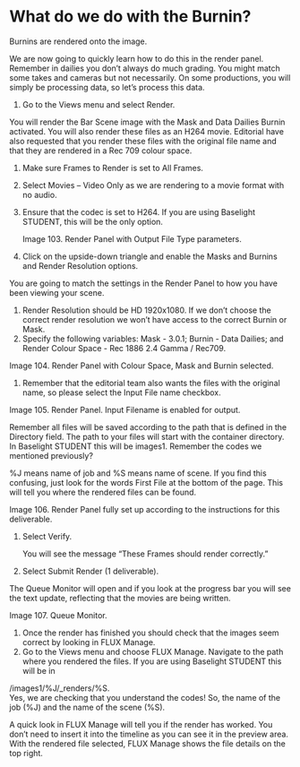 # What do we do with the Burnin?

Burnins are rendered onto the image.

We are now going to quickly learn how to do this in the render panel. Remember in dailies you don’t always do much grading. You might match some takes and cameras but not necessarily. On some productions, you will simply be processing data, so let’s process this data.

1. Go to the Views menu and select Render.

You will render the Bar Scene image with the Mask and Data Dailies Burnin activated. You will also render these files as an H264 movie. Editorial have also requested that you render these files with the original file name and that they are rendered in a Rec 709 colour space.

1. Make sure Frames to Render is set to All Frames.
2. Select Movies – Video Only as we are rendering to a movie format with no audio.
3. Ensure that the codec is set to H264. If you are using Baselight STUDENT, this will be the only option.

   Image 103. Render Panel with Output File Type parameters.

4. Click on the upside-down triangle and enable the Masks and Burnins and Render Resolution options.

You are going to match the settings in the Render Panel to how you have been viewing your scene.

1. Render Resolution should be HD 1920x1080. If we don’t choose the correct render resolution we won’t have access to the correct Burnin or Mask.
2. Specify the following variables: Mask - 3.0.1; Burnin - Data Dailies; and Render Colour Space - Rec 1886 2.4 Gamma / Rec709.

Image 104. Render Panel with Colour Space, Mask and Burnin selected.

1. Remember that the editorial team also wants the files with the original name, so please select the Input File name checkbox.

Image 105. Render Panel. Input Filename is enabled for output.

Remember all files will be saved according to the path that is defined in the Directory field. The path to your files will start with the container directory. In Baselight STUDENT this will be images1. Remember the codes we mentioned previously?

%J means name of job and %S means name of scene. If you find this confusing, just look for the words First File at the bottom of the page. This will tell you where the rendered files can be found.

Image 106. Render Panel fully set up according to the instructions for this deliverable.

1. Select Verify.  

   You will see the message “These Frames should render correctly.” 

2. Select Submit Render \(1 deliverable\).

The Queue Monitor will open and if you look at the progress bar you will see the text update, reflecting that the movies are being written.

Image 107. Queue Monitor.

1. Once the render has finished you should check that the images seem correct by looking in FLUX Manage.
2. Go to the Views menu and choose FLUX Manage. Navigate to the path where you rendered the files. If you are using Baselight STUDENT this will be in

/images1/%J/\_renders/%S.  
Yes, we are checking that you understand the codes! So, the name of the job \(%J\) and the name of the scene \(%S\).

A quick look in FLUX Manage will tell you if the render has worked. You don’t need to insert it into the timeline as you can see it in the preview area. With the rendered file selected, FLUX Manage shows the file details on the top right.

